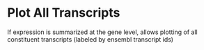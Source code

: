 # Plot All Transcripts

If expression is summarized at the gene level, allows plotting of all constituent transcripts (labeled by ensembl transcript ids)
